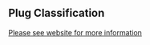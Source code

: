 ## Plug Classification

[Please see website for more information](https://bradsrichardson.github.io/plug-classification/)
